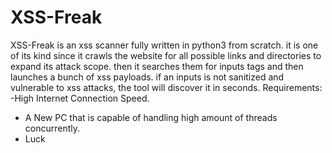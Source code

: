 # XSS-Freak
XSS-Freak is an xss scanner fully written in python3 from scratch. it is one of its kind since it crawls the website for all possible links and directories to expand its attack scope. then it searches them for inputs tags and then launches a  bunch of xss payloads. if an inputs is not sanitized and vulnerable to xss attacks, the tool will discover it in seconds.
Requirements:
-High Internet Connection Speed.
- A New PC that is capable of handling high amount of threads concurrently.
- Luck
